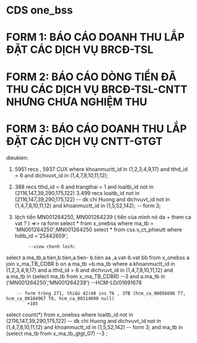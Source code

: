 # CDS one_bss

# FORM 1: BÁO CÁO DOANH THU LẮP ĐẶT CÁC DỊCH VỤ BRCĐ-TSL
# FORM 2: BÁO CÁO DÒNG TIỀN ĐÃ THU CÁC DỊCH VỤ BRCĐ-TSL-CNTT NHƯNG CHƯA NGHIỆM THU
# FORM 3: BÁO CÁO DOANH THU LẮP ĐẶT CÁC DỊCH VỤ CNTT-GTGT

dieukien:

1. 5951 recs , 5937 CUX
where khoanmuctt_id  in (1,2,3,4,9,17)
and tthd_id = 6 and dichvuvt_id in (1,4,7,8,10,11,12);
2. 388 recs
tthd_id < 6 and trangthai = 1
and loaitb_id not in (2116,147,39,290,175,122)
3.499 recs
 loaitb_id not in (2116,147,39,290,175,122) -- dk chi Huong
and dichvuvt_id not in (1,4,7,8,10,11,12)
and khoanmuctt_id in (1,5,52,142); -- form 3;


1. lệch tiền MN001264250, MN001264239 ( tiền của mình nó da + them ca vat ? ) =>> ra form
				select * from x_onebss where ma_tb = 'MN001264250';MN001264250
                                select * from css.v_ct_phieutt where hdtb_id ='25442659';

			--view chenh lech:
select a.ma_tb,a.tien,b.tien,a.tien- b.tien aa ,a.vat-b.vat bb
from x_onebss a
join x_ma_TB_CDBR b on a.ma_tb =b.ma_tb
where a.khoanmuctt_id  in (1,2,3,4,9,17)
and a.tthd_id = 6 and dichvuvt_id in (1,4,7,8,10,11,12)
and a.ma_tb  in (select ma_tb from x_ma_TB_CDBR) --3
and a.ma_tb in ('MN001264250','MN001264239') --HCM-LD/01691678




		-- form trùng 271, thiếu 42(40 ins T6 , 3TB (hcm_ca_00056696 T7, hcm_ca_00104967 T8, hcm_ca_00114098 null) 
			+185


select count(*) from x_onebss
where
loaitb_id not in (2116,147,39,290,175,122) -- dk chi Huong
and dichvuvt_id not in (1,4,7,8,10,11,12)
and khoanmuctt_id in (1,5,52,142) -- form 3;
and ma_tb  in (select ma_tb from x_ma_tb_gtgt_07) --3
;			
